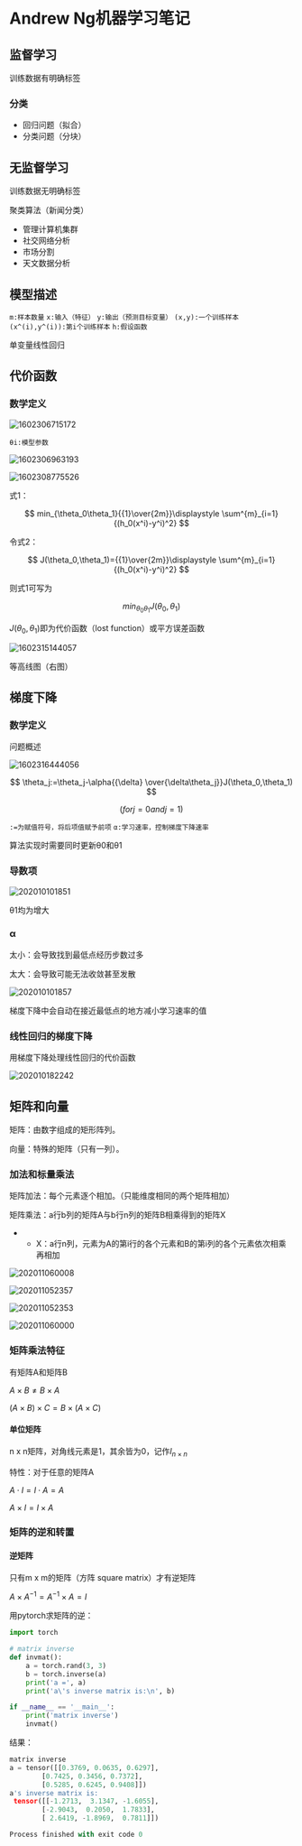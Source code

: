 # Andrew Ng机器学习笔记

## 监督学习

训练数据有明确标签

### 分类

- 回归问题（拟合）
- 分类问题（分块）

## 无监督学习

训练数据无明确标签

聚类算法（新闻分类）

- 管理计算机集群
- 社交网络分析
- 市场分割
- 天文数据分析

## 模型描述

`m:样本数量` `x:输入（特征）` `y:输出（预测目标变量）` `(x,y):一个训练样本` `(x^(i),y^(i)):第i个训练样本` `h:假设函数` 

单变量线性回归

## 代价函数

### 数学定义

![1602306715172](image/1602306715172.png)

`θi:模型参数` 

![1602306963193](image/1602306963193.png)

![1602308775526](image/1602308775526.png)

式1：

$$
min_{\theta_0\theta_1}{{1}\over{2m}}\displaystyle \sum^{m}_{i=1}{(h_0(x^i)-y^i)^2}
$$

令式2：

$$
J(\theta_0,\theta_1)={{1}\over{2m}}\displaystyle \sum^{m}_{i=1}{(h_0(x^i)-y^i)^2}
$$

则式1可写为

$$
min_{\theta_0\theta_1}J(\theta_0,\theta_1)
$$

$J(\theta_0,\theta_1)$即为代价函数（lost function）或平方误差函数

![1602315144057](image/1602315144057.png)

等高线图（右图）

## 梯度下降

### 数学定义

问题概述

![1602316444056](image/1602316444056.png)


$$
\theta_j:=\theta_j-\alpha{{\delta} \over{\delta\theta_j}}J(\theta_0,\theta_1)
$$

$$
(for j=0 and j=1)
$$

`:=为赋值符号，将后项值赋予前项` `α:学习速率，控制梯度下降速率` 

算法实现时需要同时更新θ0和θ1

### 导数项

![202010101851](image/202010101851.JPG)

θ1均为增大

### α

太小：会导致找到最低点经历步数过多

太大：会导致可能无法收敛甚至发散

![202010101857](image/202010101857.JPG)

梯度下降中会自动在接近最低点的地方减小学习速率的值

### 线性回归的梯度下降

用梯度下降处理线性回归的代价函数

![202010182242](image/202010182242.JPG)

## 矩阵和向量

矩阵：由数字组成的矩形阵列。

向量：特殊的矩阵（只有一列）。

### 加法和标量乘法

矩阵加法：每个元素逐个相加。（只能维度相同的两个矩阵相加）

矩阵乘法：a行b列的矩阵A与b行n列的矩阵B相乘得到的矩阵X

- - X：a行n列，元素为A的第i行的各个元素和B的第i列的各个元素依次相乘再相加

![202011060008](image/202011060008.JPG)

![202011052357](image/202011052357.JPG)

![202011052353](image/202011052353.JPG)

[^预测房子的价格1]: 使用矩阵向量乘法使计算机更好的运算

![202011060000](image/202011060000.JPG)

[^预测房子的价格2]: 使用矩阵乘法使计算机更好的运算

### 矩阵乘法特征

有矩阵A和矩阵B

$A\times B \neq B\times A$ 

$(A\times B )\times C= B\times (A\times C)$ 

#### 单位矩阵

n x n矩阵，对角线元素是1，其余皆为0，记作$I_{n\times n}$

特性：对于任意的矩阵A

$A\cdot I = I\cdot A=A$ 

$A\times I = I\times A$

### 矩阵的逆和转置

#### 逆矩阵

只有m x m的矩阵（方阵 square matrix）才有逆矩阵

$A\times A^{-1} = A^{-1}\times A=I$

用pytorch求矩阵的逆：

```python
import torch

# matrix inverse
def invmat():
    a = torch.rand(3, 3)
    b = torch.inverse(a)
    print('a =', a)
    print('a\'s inverse matrix is:\n', b)

if __name__ == '__main__':
    print('matrix inverse')
    invmat()
```

结果：

```python
matrix inverse
a = tensor([[0.3769, 0.0635, 0.6297],
        [0.7425, 0.3456, 0.7372],
        [0.5285, 0.6245, 0.9408]])
a's inverse matrix is:
 tensor([[-1.2713,  3.1347, -1.6055],
        [-2.9043,  0.2050,  1.7833],
        [ 2.6419, -1.8969,  0.7811]])

Process finished with exit code 0
```
